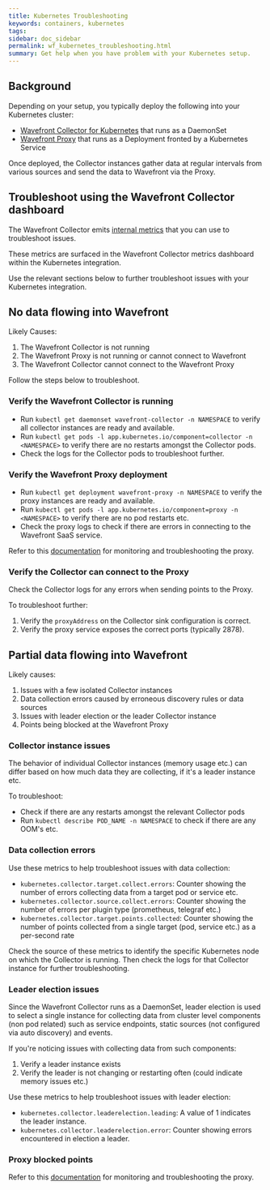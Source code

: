 ```yaml
---
title: Kubernetes Troubleshooting
keywords: containers, kubernetes
tags:
sidebar: doc_sidebar
permalink: wf_kubernetes_troubleshooting.html
summary: Get help when you have problem with your Kubernetes setup.
---
```


## Background
Depending on your setup, you typically deploy the following into your Kubernetes cluster:
* [Wavefront Collector for Kubernetes](https://github.com/wavefrontHQ/wavefront-collector-for-kubernetes) that runs as a DaemonSet
* [Wavefront Proxy](https://docs.wavefront.com/proxies.html) that runs as a Deployment fronted by a Kubernetes Service

Once deployed, the Collector instances gather data at regular intervals from various sources and send the data to Wavefront via the Proxy.

## Troubleshoot using the Wavefront Collector dashboard
The Wavefront Collector emits [internal metrics](https://github.com/wavefrontHQ/wavefront-collector-for-kubernetes/blob/master/docs/metrics.md#collector-health-metrics) that you can use to troubleshoot issues.

These metrics are surfaced in the Wavefront Collector metrics dashboard within the Kubernetes integration.

Use the relevant sections below to further troubleshoot issues with your Kubernetes integration.

## No data flowing into Wavefront
Likely Causes:
1. The Wavefront Collector is not running
2. The Wavefront Proxy is not running or cannot connect to Wavefront
3. The Wavefront Collector cannot connect to the Wavefront Proxy

Follow the steps below to troubleshoot.

### Verify the Wavefront Collector is running
* Run `kubectl get daemonset wavefront-collector -n NAMESPACE` to verify all collector instances are ready and available.
* Run `kubectl get pods -l app.kubernetes.io/component=collector -n <NAMESPACE>` to verify there are no restarts amongst the Collector pods.
* Check the logs for the Collector pods to troubleshoot further.

### Verify the Wavefront Proxy deployment
* Run `kubectl get deployment wavefront-proxy -n NAMESPACE` to verify the proxy instances are ready and available.
* Run `kubectl get pods -l app.kubernetes.io/component=proxy -n <NAMESPACE>` to verify there are no pod restarts etc.
* Check the proxy logs to check if there are errors in connecting to the Wavefront SaaS service.

Refer to this [documentation](https://docs.wavefront.com/monitoring_proxies.html) for monitoring and troubleshooting the proxy.

### Verify the Collector can connect to the Proxy
Check the Collector logs for any errors when sending points to the Proxy.

To troubleshoot further:
1. Verify the `proxyAddress` on the Collector sink configuration is correct.
2. Verify the proxy service exposes the correct ports (typically 2878).

## Partial data flowing into Wavefront
Likely causes:
1. Issues with a few isolated Collector instances
2. Data collection errors caused by erroneous discovery rules or data sources
3. Issues with leader election or the leader Collector instance
4. Points being blocked at the Wavefront Proxy

### Collector instance issues
The behavior of individual Collector instances (memory usage etc.) can differ based on how much data they are collecting, if it's a leader instance etc.

To troubleshoot:
* Check if there are any restarts amongst the relevant Collector pods
* Run `kubectl describe POD_NAME -n NAMESPACE` to check if there are any OOM's etc.

### Data collection errors
Use these metrics to help troubleshoot issues with data collection:
* `kubernetes.collector.target.collect.errors`: Counter showing the number of errors collecting data from a target pod or service etc.
* `kubernetes.collector.source.collect.errors`: Counter showing the number of errors per plugin type (prometheus, telegraf etc.)
* `kubernetes.collector.target.points.collected`: Counter showing the number of points collected from a single target (pod, service etc.) as a per-second rate

Check the source of these metrics to identify the specific Kubernetes node on which the Collector is running. Then check the logs for that Collector instance for further troubleshooting.

### Leader election issues
Since the Wavefront Collector runs as a DaemonSet, leader election is used to select a single instance for collecting data from cluster level components (non pod related) such as service endpoints, static sources (not configured via auto discovery) and events.

If you're noticing issues with collecting data from such components:
1. Verify a leader instance exists
2. Verify the leader is not changing or restarting often (could indicate memory issues etc.)

Use these metrics to help troubleshoot issues with leader election:
* `kubernetes.collector.leaderelection.leading`: A value of 1 indicates the leader instance.
* `kubernetes.collector.leaderelection.error`: Counter showing errors encountered in election a leader.

### Proxy blocked points
Refer to this [documentation](https://docs.wavefront.com/monitoring_proxies.html) for monitoring and troubleshooting the proxy.
